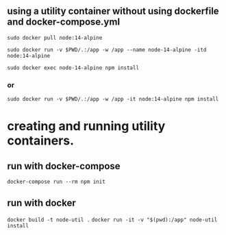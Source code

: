 ## using a utility container without using dockerfile and docker-compose.yml

`sudo docker pull node:14-alpine`

`sudo docker run -v $PWD/.:/app -w /app --name node-14-alpine -itd node:14-alpine`

`sudo docker exec node-14-alpine npm install`

### or

`sudo docker run -v $PWD/.:/app -w /app -it node:14-alpine npm install`

# creating and running utility containers.

## run with docker-compose

`docker-compose run --rm npm init` 

## run with docker 

`docker build -t node-util .`
`docker run -it -v "$(pwd):/app" node-util install`
